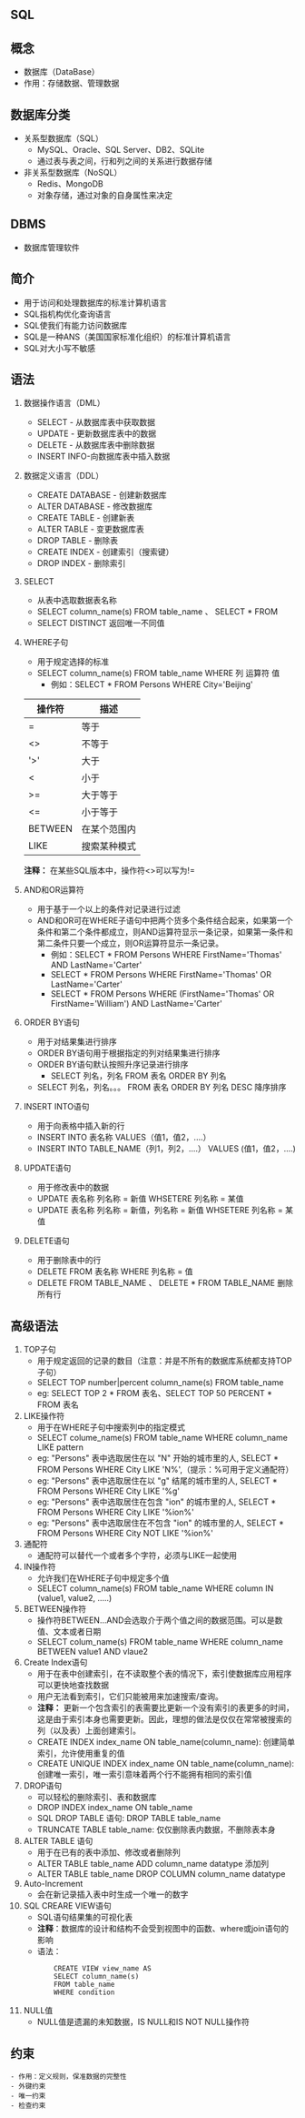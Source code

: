SQL
---
## 概念
   - 数据库（DataBase）
   - 作用：存储数据、管理数据
## 数据库分类
   - 关系型数据库（SQL）
       * MySQL、Oracle、SQL Server、DB2、SQLite
       * 通过表与表之间，行和列之间的关系进行数据存储
   - 非关系型数据库（NoSQL）
       * Redis、MongoDB
       * 对象存储，通过对象的自身属性来决定
## DBMS
   - 数据库管理软件
   
## 简介
   - 用于访问和处理数据库的标准计算机语言
   - SQL指机构优化查询语言
   - SQL使我们有能力访问数据库
   - SQL是一种ANS（美国国家标准化组织）的标准计算机语言
   - SQL对大小写不敏感
## 语法
1. 数据操作语言（DML）
    - SELECT - 从数据库表中获取数据
    - UPDATE - 更新数据库表中的数据
    - DELETE - 从数据库表中删除数据
    - INSERT INFO-向数据库表中插入数据
2. 数据定义语言（DDL）
    - CREATE DATABASE - 创建新数据库
    - ALTER DATABASE - 修改数据库
    - CREATE TABLE - 创建新表
    - ALTER TABLE - 变更数据库表
    - DROP TABLE - 删除表
    - CREATE INDEX - 创建索引（搜索键）
    - DROP INDEX - 删除索引
3. SELECT
    - 从表中选取数据表名称
    - SELECT column_name(s) FROM table_name 、 SELECT * FROM 
    - SELECT DISTINCT 返回唯一不同值
4. WHERE子句
    - 用于规定选择的标准
    - SELECT column_name(s) FROM table_name WHERE 列 运算符 值
        * 例如：SELECT * FROM Persons WHERE City='Beijing'
        
    | 操作符 | 描述 |
    | ------  | ----- | 
    | =  |  等于  |
    | <> |  不等于 |
    | '>'  |  大于  |
    | <  |  小于  |
    | >= |  大于等于  |
    | <=  |  小于等于  |
    | BETWEEN |  在某个范围内  |
    | LIKE |  搜索某种模式  |
    **注释：** 在某些SQL版本中，操作符<>可以写为!=
5. AND和OR运算符
    - 用于基于一个以上的条件对记录进行过滤
    - AND和OR可在WHERE子语句中把两个货多个条件结合起来，如果第一个条件和第二个条件都成立，则AND运算符显示一条记录，如果第一条件和第二条件只要一个成立，则OR运算符显示一条记录。
        * 例如：SELECT * FROM Persons WHERE FirstName='Thomas' AND LastName='Carter'
        * SELECT * FROM Persons WHERE FirstName='Thomas' OR LastName='Carter'
        * SELECT * FROM Persons WHERE (FirstName='Thomas' OR FirstName='William') AND LastName='Carter'
6. ORDER BY语句
    - 用于对结果集进行排序
    - ORDER BY语句用于根据指定的列对结果集进行排序
    - ORDER BY语句默认按照升序记录进行排序
        * SELECT 列名，列名 FROM 表名 ORDER BY 列名
    - SELECT 列名，列名。。。 FROM 表名 ORDER BY 列名 DESC 降序排序
7. INSERT INTO语句
    - 用于向表格中插入新的行
    - INSERT INTO 表名称 VALUES（值1，值2，....） 
    - INSERT INTO TABLE_NAME（列1，列2，....） VALUES (值1，值2，....)
8. UPDATE语句
    - 用于修改表中的数据
    - UPDATE 表名称 列名称 = 新值 WHSETERE 列名称 = 某值    
    - UPDATE 表名称 列名称 = 新值，列名称 = 新值 WHSETERE 列名称 = 某值
9. DELETE语句
    - 用于删除表中的行
    - DELETE FROM 表名称 WHERE 列名称 = 值
    - DELETE FROM TABLE_NAME 、 DELETE * FROM TABLE_NAME 删除所有行 
## 高级语法
1. TOP子句
    - 用于规定返回的记录的数目（注意：并是不所有的数据库系统都支持TOP子句）
    - SELECT TOP number|percent column_name(s) FROM table_name
    - eg: SELECT TOP 2 * FROM 表名、SELECT TOP 50 PERCENT * FROM 表名
2. LIKE操作符
    - 用于在WHERE子句中搜索列中的指定模式
    - SELECT colume_name(s) FROM table_name WHERE column_name LIKE pattern
    - eg: "Persons" 表中选取居住在以 "N" 开始的城市里的人, SELECT * FROM Persons WHERE City LIKE 'N%',（提示：%可用于定义通配符）
    - eg: "Persons" 表中选取居住在以 "g" 结尾的城市里的人, SELECT * FROM Persons WHERE City LIKE '%g'   
    - eg: "Persons" 表中选取居住在包含 "ion" 的城市里的人, SELECT * FROM Persons WHERE City LIKE '%ion%'    
    - eg: "Persons" 表中选取居住在不包含 "ion" 的城市里的人, SELECT * FROM Persons WHERE City NOT LIKE '%ion%'
3. 通配符
    - 通配符可以替代一个或者多个字符，必须与LIKE一起使用
4. IN操作符
    - 允许我们在WHERE子句中规定多个值
    - SELECT column_name(s) FROM table_name WHERE column IN (value1, value2, .....) 
5. BETWEEN操作符
    - 操作符BETWEEN...AND会选取介于两个值之间的数据范围。可以是数值、文本或者日期
    - SELECT colum_name(s) FROM table_name WHERE column_name BETWEEN value1 AND vlaue2
6. Create Index语句
    - 用于在表中创建索引，在不读取整个表的情况下，索引使数据库应用程序可以更快地查找数据
    - 用户无法看到索引，它们只能被用来加速搜索/查询。
    - **注释：** 更新一个包含索引的表需要比更新一个没有索引的表更多的时间，这是由于索引本身也需要更新。因此，理想的做法是仅仅在常常被搜索的列（以及表）上面创建索引。
    - CREATE INDEX index_name ON table_name(column_name): 创建简单索引，允许使用重复的值
    - CREATE UNIQUE INDEX index_name ON table_name(column_name): 创建唯一索引，唯一索引意味着两个行不能拥有相同的索引值
7. DROP语句
    - 可以轻松的删除索引、表和数据库
    - DROP INDEX index_name ON table_name
    - SQL DROP TABLE 语句: DROP TABLE table_name
    - TRUNCATE TABLE table_name: 仅仅删除表内数据，不删除表本身
8. ALTER TABLE 语句
    - 用于在已有的表中添加、修改或者删除列
    - ALTER TABLE table_name ADD column_name datatype 添加列
    - ALTER TABLE table_name DROP COLUMN column_name datatype
9. Auto-Increment
    - 会在新记录插入表中时生成一个唯一的数字
10. SQL CREARE VIEW语句
    - SQL语句结果集的可视化表
    - **注释**：数据库的设计和结构不会受到视图中的函数、where或join语句的影响
    - 语法：
        ``` 
            CREATE VIEW view_name AS
            SELECT column_name(s)
            FROM table_name
            WHERE condition
        ``` 
11. NULL值
    - NULL值是遗漏的未知数据，IS NULL和IS NOT NULL操作符
    
## 约束
    - 作用：定义规则，保准数据的完整性
    - 外键约束
    - 唯一约束
    - 检查约束
    